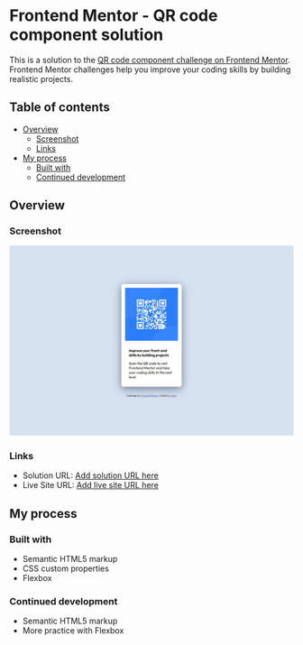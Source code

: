 # Frontend Mentor - QR code component solution

This is a solution to the [QR code component challenge on Frontend Mentor](https://www.frontendmentor.io/challenges/qr-code-component-iux_sIO_H). Frontend Mentor challenges help you improve your coding skills by building realistic projects. 

## Table of contents

- [Overview](#overview)
  - [Screenshot](#screenshot)
  - [Links](#links)
- [My process](#my-process)
  - [Built with](#built-with)
  - [Continued development](#continued-development)


## Overview

### Screenshot

![](./screenshot.jpg)

### Links

- Solution URL: [Add solution URL here](https://github.com/rainydayemma/qr-code-component)
- Live Site URL: [Add live site URL here](https://rainydayemma.github.io/qr-code-component/)

## My process

### Built with

- Semantic HTML5 markup
- CSS custom properties
- Flexbox

### Continued development

- Semantic HTML5 markup
- More practice with Flexbox

